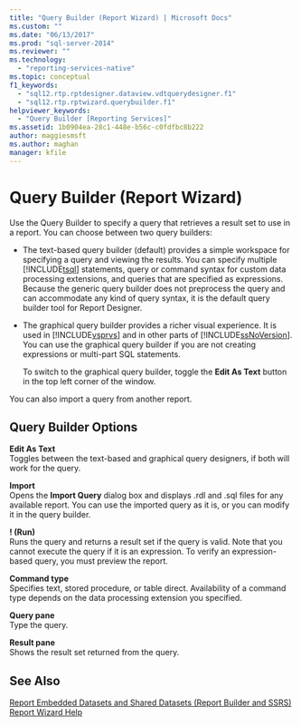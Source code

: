```yaml
---
title: "Query Builder (Report Wizard) | Microsoft Docs"
ms.custom: ""
ms.date: "06/13/2017"
ms.prod: "sql-server-2014"
ms.reviewer: ""
ms.technology: 
  - "reporting-services-native"
ms.topic: conceptual
f1_keywords: 
  - "sql12.rtp.rptdesigner.dataview.vdtquerydesigner.f1"
  - "sql12.rtp.rptwizard.querybuilder.f1"
helpviewer_keywords: 
  - "Query Builder [Reporting Services]"
ms.assetid: 1b0904ea-28c1-448e-b56c-c0fdfbc8b222
author: maggiesmsft
ms.author: maghan
manager: kfile
---
```

# Query Builder (Report Wizard)
  Use the Query Builder to specify a query that retrieves a result set to use in a report. You can choose between two query builders:  
  
-   The text-based query builder (default) provides a simple workspace for specifying a query and viewing the results. You can specify multiple [!INCLUDE[tsql](../includes/tsql-md.md)] statements, query or command syntax for custom data processing extensions, and queries that are specified as expressions. Because the generic query builder does not preprocess the query and can accommodate any kind of query syntax, it is the default query builder tool for Report Designer.  
  
-   The graphical query builder provides a richer visual experience. It is used in [!INCLUDE[vsprvs](../includes/vsprvs-md.md)] and in other parts of [!INCLUDE[ssNoVersion](../includes/ssnoversion-md.md)]. You can use the graphical query builder if you are not creating expressions or multi-part SQL statements.  
  
     To switch to the graphical query builder, toggle the **Edit As Text** button in the top left corner of the window.  
  
 You can also import a query from another report.  
  
## Query Builder Options  
 **Edit As Text**  
 Toggles between the text-based and graphical query designers, if both will work for the query.  
  
 **Import**  
 Opens the **Import Query** dialog box and displays .rdl and .sql files for any available report. You can use the imported query as it is, or you can modify it in the query builder.  
  
 **! (Run)**  
 Runs the query and returns a result set if the query is valid. Note that you cannot execute the query if it is an expression. To verify an expression-based query, you must preview the report.  
  
 **Command type**  
 Specifies text, stored procedure, or table direct. Availability of a command type depends on the data processing extension you specified.  
  
 **Query pane**  
 Type the query.  
  
 **Result pane**  
 Shows the result set returned from the query.  
  
## See Also  
 [Report Embedded Datasets and Shared Datasets &#40;Report Builder and SSRS&#41;](report-data/report-embedded-datasets-and-shared-datasets-report-builder-and-ssrs.md)   
 [Report Wizard Help](../../2014/reporting-services/report-wizard-help.md)  
  
  
